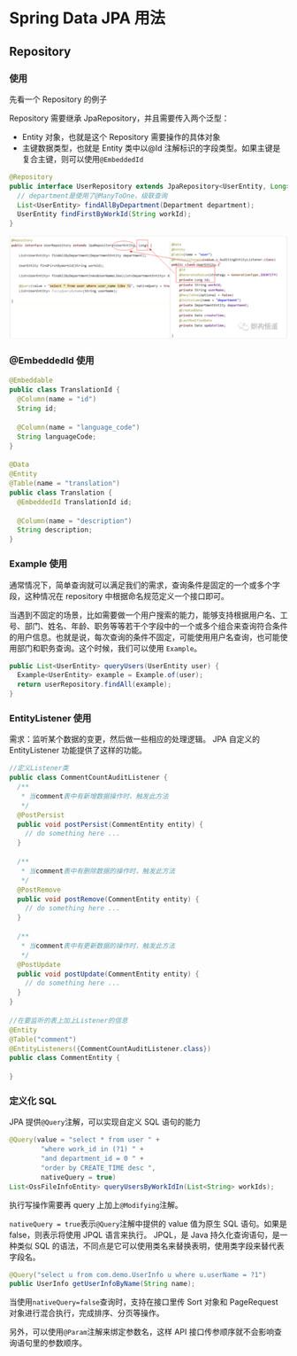 # Spring Data JPA 用法

## Repository

### 使用

先看一个 Repository 的例子

Repository 需要继承 JpaRepository，并且需要传入两个泛型：

- Entity 对象，也就是这个 Repository 需要操作的具体对象
- 主键数据类型，也就是 Entity 类中以@Id 注解标识的字段类型。如果主键是复合主键，则可以使用`@EmbeddedId`

```java
@Repository
public interface UserRepository extends JpaRepository<UserEntity, Long> {
  // department是使用了@ManyToOne，级联查询
  List<UserEntity> findAllByDepartment(Department department);
  UserEntity findFirstByWorkId(String workId);
}
```

<img src="https://raw.githubusercontent.com/FanfanY/image-cloud/main/assets202307151613390.png" alt="image-20230715161316304" style="zoom:50%;" />

### @EmbeddedId 使用

```java
@Embeddable
public class TranslationId {
  @Column(name = "id")
  String id;

  @Column(name = "language_code")
  String languageCode;
}

@Data
@Entity
@Table(name = "translation")
public class Translation {
  @EmbeddedId TranslationId id;

  @Column(name = "description")
  String description;
}
```

### Example 使用

通常情况下，简单查询就可以满足我们的需求，查询条件是固定的一个或多个字段，这种情况在 repository 中根据命名规范定义一个接口即可。

当遇到不固定的场景，比如需要做一个用户搜索的能力，能够支持根据用户名、工号、部门、姓名、年龄、职务等等若干个字段中的一个或多个组合来查询符合条件的用户信息。也就是说，每次查询的条件不固定，可能使用用户名查询，也可能使用部门和职务查询。这个时候，我们可以使用 `Example`。

```java
public List<UserEntity> queryUsers(UserEntity user) {
  Example<UserEntity> example = Example.of(user);
  return userRepository.findAll(example);
}
```

### EntityListener 使用

需求：监听某个数据的变更，然后做一些相应的处理逻辑。
JPA 自定义的 EntityListener 功能提供了这样的功能。

```java
//定义Listener类
public class CommentCountAuditListener {
  /**
   * 当comment表中有新增数据操作时，触发此方法
   */
  @PostPersist
  public void postPersist(CommentEntity entity) {
    // do something here ...
  }

  /**
   * 当comment表中有删除数据的操作时，触发此方法
   */
  @PostRemove
  public void postRemove(CommentEntity entity) {
    // do something here ...
  }

  /**
   * 当comment表中有更新数据的操作时，触发此方法
   */
  @PostUpdate
  public void postUpdate(CommentEntity entity) {
    // do something here ...
  }
}

//在要监听的表上加上Listener的信息
@Entity
@Table("comment")
@EntityListeners({CommentCountAuditListener.class})
public class CommentEntity {

}
```

### 定义化 SQL

JPA 提供`@Query`注解，可以实现自定义 SQL 语句的能力

```java
@Query(value = "select * from user " +
      	"where work_id in (?1) " +
      	"and department_id = 0 " +
      	"order by CREATE_TIME desc ",
      	nativeQuery = true)
List<OssFileInfoEntity> queryUsersByWorkIdIn(List<String> workIds);
```

执行写操作需要再 query 上加上`@Modifying`注解。

`nativeQuery = true`表示`@Query`注解中提供的 value 值为原生 SQL 语句。如果是 false，则表示将使用 JPQL 语言来执行。
JPQL，是 Java 持久化查询语句，是一种类似 SQL 的语法，不同点是它可以使用类名来替换表明，使用类字段来替代表字段名。

```java
@Query("select u from com.demo.UserInfo u where u.userName = ?1")
public UserInfo getUserInfoByName(String name);
```

当使用`nativeQuery=false`查询时，支持在接口里传 Sort 对象和 PageRequest 对象进行混合执行，完成排序、分页等操作。

另外，可以使用`@Param`注解来绑定参数名，这样 API 接口传参顺序就不会影响查询语句里的参数顺序。
